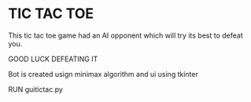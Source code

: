# TIC TAC TOE
This tic tac toe game had an AI opponent which will try its best to defeat you.

GOOD LUCK DEFEATING IT

Bot is created usign minimax algorithm and ui using tkinter


RUN guitictac.py
